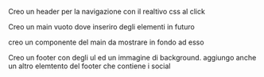 Creo un header per la navigazione con il realtivo css al click

Creo un main vuoto dove inseriro degli elementi in futuro

creo un componente del main da mostrare in fondo ad esso

Creo un footer con degli ul ed un immagine di background.
aggiungo anche un altro elemtento del footer che contiene i social